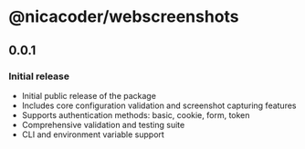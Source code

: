 # @nicacoder/webscreenshots

## 0.0.1

### Initial release

- Initial public release of the package
- Includes core configuration validation and screenshot capturing features
- Supports authentication methods: basic, cookie, form, token
- Comprehensive validation and testing suite
- CLI and environment variable support
